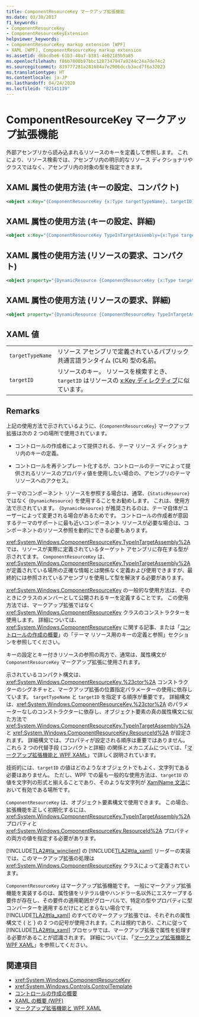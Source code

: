```yaml
---
title: ComponentResourceKey マークアップ拡張機能
ms.date: 03/30/2017
f1_keywords:
- ComponentResourceKey
- ComponentResourceKeyExtension
helpviewer_keywords:
- ComponentResourceKey markup extension [WPF]
- XAML [WPF], ComponentResourceKey markup extension
ms.assetid: d6bcdbe6-61b3-40a7-b381-4e02185b5a85
ms.openlocfilehash: f86b7000b97bbc1287347947a9244c24a7de74c2
ms.sourcegitcommit: 839777281a281684a7e2906dccb3acd7f6a32023
ms.translationtype: HT
ms.contentlocale: ja-JP
ms.lasthandoff: 04/24/2020
ms.locfileid: "82141139"
---
```

# <a name="componentresourcekey-markup-extension"></a>ComponentResourceKey マークアップ拡張機能
外部アセンブリから読み込まれるリソースのキーを定義して参照します。 これにより、リソース検索では、アセンブリ内の明示的なリソース ディクショナリやクラスではなく、アセンブリ内の対象の型を指定できます。  
  
## <a name="xaml-attribute-usage-setting-key-compact"></a>XAML 属性の使用方法 (キーの設定、コンパクト)  
  
```xml  
<object x:Key="{ComponentResourceKey {x:Type targetTypeName}, targetID}" ... />  
```  
  
## <a name="xaml-attribute-usage-setting-key-verbose"></a>XAML 属性の使用方法 (キーの設定、詳細)  
  
```xml  
<object x:Key="{ComponentResourceKey TypeInTargetAssembly={x:Type targetTypeName}, ResourceID=targetID}" ... />  
```  
  
## <a name="xaml-attribute-usage-requesting-resource-compact"></a>XAML 属性の使用方法 (リソースの要求、コンパクト)  
  
```xml  
<object property="{DynamicResource {ComponentResourceKey {x:Type targetTypeName}, targetID}}" ... />  
```  
  
## <a name="xaml-attribute-usage-requesting-resource-verbose"></a>XAML 属性の使用方法 (リソースの要求、詳細)  
  
```xml  
<object property="{DynamicResource {ComponentResourceKey TypeInTargetAssembly={x:Type targetTypeName}, ResourceID=targetID}}" ... />  
```  
  
## <a name="xaml-values"></a>XAML 値  
  
|||  
|-|-|  
|`targetTypeName`|リソース アセンブリで定義されているパブリック共通言語ランタイム (CLR) 型の名前。|  
|`targetID`|リソースのキー。 リソースを検索すとき、`targetID` はリソースの [x:Key ディレクティブ](../../../desktop-wpf/xaml-services/xkey-directive.md)に似ています。|  
  
## <a name="remarks"></a>Remarks  
 上記の使用方法で示されているように、{`ComponentResourceKey`} マークアップ拡張は次の 2 つの場所で使用されています。  
  
- コントロールの作成者によって提供される、テーマ リソース ディクショナリ内のキーの定義。  
  
- コントロールを再テンプレート化するが、コントロールのテーマによって提供されるリソースのプロパティ値を使用したい場合の、アセンブリのテーマ リソースへのアクセス。  
  
 テーマのコンポーネント リソースを参照する場合は、通常、`{StaticResource}` ではなく `{DynamicResource}` を使用することをお勧めします。 これは、使用方法で示されています。 `{DynamicResource}` が推奨されるのは、テーマ自体がユーザーによって変更される場合があるためです。 コントロールの作成者が意図するテーマのサポートに最も近いコンポーネント リソースが必要な場合は、コンポーネントのリソース参照を動的にできる必要もあります。  
  
 <xref:System.Windows.ComponentResourceKey.TypeInTargetAssembly%2A> では、リソースが実際に定義されているターゲット アセンブリに存在する型が示されてます。 `ComponentResourceKey` は、<xref:System.Windows.ComponentResourceKey.TypeInTargetAssembly%2A> が定義されている場所の正確な情報とは関係なく定義および使用できますが、最終的には参照されているアセンブリを使用して型を解決する必要があります。  
  
 <xref:System.Windows.ComponentResourceKey> の一般的な使用方法は、そのときにクラスのメンバーとして公開されるキーを定義することです。 この使用方法では、マークアップ拡張ではなく <xref:System.Windows.ComponentResourceKey> クラスのコンストラクターを使用します。 詳細については、<xref:System.Windows.ComponentResourceKey> に関する記事、または「[コントロールの作成の概要](../controls/control-authoring-overview.md)」の「テーマ リソース用のキーの定義と参照」セクションを参照してください。  
  
 キーの設定とキー付きリソースの参照の両方で、通常は、属性構文が `ComponentResourceKey` マークアップ拡張に使用されます。  
  
 示されているコンパクト構文は、<xref:System.Windows.ComponentResourceKey.%23ctor%2A> コンストラクターのシグネチャと、マークアップ拡張の位置指定パラメーターの使用に依存しています。 `targetTypeName` と `targetID` を指定する順序が重要です。 詳細構文は、<xref:System.Windows.ComponentResourceKey.%23ctor%2A> のパラメーターなしのコンストラクターに依存し、オブジェクト要素の真の属性構文に似た方法で <xref:System.Windows.ComponentResourceKey.TypeInTargetAssembly%2A> と <xref:System.Windows.ComponentResourceKey.ResourceId%2A> が設定されます。 詳細構文では、プロパティが設定される順序は重要ではありません。 これら 2 つの代替手段 (コンパクトと詳細) の関係とメカニズムについては、「[マークアップ拡張機能と WPF XAML](markup-extensions-and-wpf-xaml.md)」で詳しく説明されています。  
  
 技術的には、`targetID` の値はどのようなオブジェクトでもよく、文字列である必要はありません。 ただし、WPF での最も一般的な使用方法は、`targetID` の値を文字列の形式と揃えることであり、そのような文字列が [XamlName 文法](../../../desktop-wpf/xaml-services/xamlname-grammar.md)において有効である場所です。  
  
 `ComponentResourceKey` は、オブジェクト要素構文で使用できます。 この場合、拡張機能を正しく初期化するには、<xref:System.Windows.ComponentResourceKey.TypeInTargetAssembly%2A> プロパティと <xref:System.Windows.ComponentResourceKey.ResourceId%2A> プロパティの両方の値を指定する必要があります。  
  
 [!INCLUDE[TLA2#tla_winclient](../../../../includes/tla2sharptla-winclient-md.md)] の [!INCLUDE[TLA2#tla_xaml](../../../../includes/tla2sharptla-xaml-md.md)] リーダーの実装では、このマークアップ拡張の処理は <xref:System.Windows.ComponentResourceKey> クラスによって定義されています。  
  
 `ComponentResourceKey` はマークアップ拡張機能です。 一般にマークアップ拡張機能を実装するのは、属性値をリテラル値やハンドラー名以外にエスケープする要件が存在し、その要件の適用範囲がグローバルで、特定の型やプロパティに型コンバーターを適用するだけにとどまらない場合です。 [!INCLUDE[TLA2#tla_xaml](../../../../includes/tla2sharptla-xaml-md.md)] のすべてのマークアップ拡張では、それぞれの属性構文で { と } の 2 つの記号が使用されます。これは規約であり、これに従って [!INCLUDE[TLA2#tla_xaml](../../../../includes/tla2sharptla-xaml-md.md)] プロセッサでは、マークアップ拡張で属性を処理する必要があることが認識されます。 詳細については、「[マークアップ拡張機能と WPF XAML](markup-extensions-and-wpf-xaml.md)」を参照してください。  
  
## <a name="see-also"></a>関連項目

- <xref:System.Windows.ComponentResourceKey>
- <xref:System.Windows.Controls.ControlTemplate>
- [コントロールの作成の概要](../controls/control-authoring-overview.md)
- [XAML の概要 (WPF)](../../../desktop-wpf/fundamentals/xaml.md)
- [マークアップ拡張機能と WPF XAML](markup-extensions-and-wpf-xaml.md)
